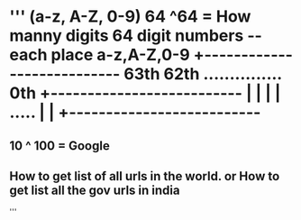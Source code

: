 '''
(a-z, A-Z, 0-9) 
64 ^64 = How manny digits
64 digit numbers -- each place a-z,A-Z,0-9
+---------------------------
63th 62th ............... 0th
+--------------------------
|   |   |  | .....    |    |
+--------------------------
=====================

10 ^ 100 = Google
------------------------
How to get list of all urls in the world.
or How to get list all the gov urls in india
--------------------------------
'''
